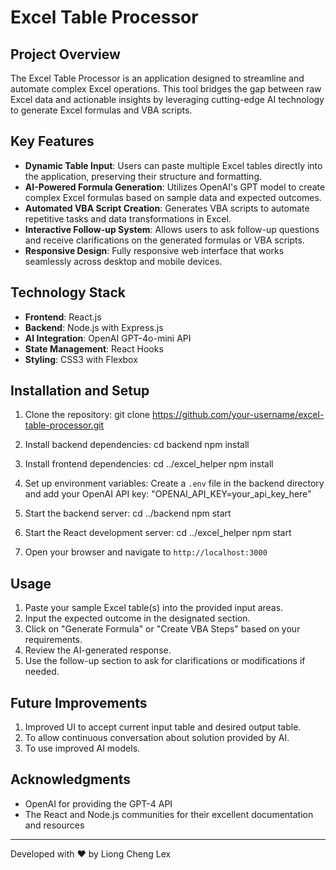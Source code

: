 # Excel Table Processor

## Project Overview

The Excel Table Processor is an application designed to streamline and automate complex Excel operations. This tool bridges the gap between raw Excel data and actionable insights by leveraging cutting-edge AI technology to generate Excel formulas and VBA scripts.

## Key Features

- **Dynamic Table Input**: Users can paste multiple Excel tables directly into the application, preserving their structure and formatting.
- **AI-Powered Formula Generation**: Utilizes OpenAI's GPT model to create complex Excel formulas based on sample data and expected outcomes.
- **Automated VBA Script Creation**: Generates VBA scripts to automate repetitive tasks and data transformations in Excel.
- **Interactive Follow-up System**: Allows users to ask follow-up questions and receive clarifications on the generated formulas or VBA scripts.
- **Responsive Design**: Fully responsive web interface that works seamlessly across desktop and mobile devices.

## Technology Stack

- **Frontend**: React.js
- **Backend**: Node.js with Express.js
- **AI Integration**: OpenAI GPT-4o-mini API
- **State Management**: React Hooks
- **Styling**: CSS3 with Flexbox

## Installation and Setup

1. Clone the repository:
git clone https://github.com/your-username/excel-table-processor.git

2. Install backend dependencies:
cd backend
npm install 
  
3. Install frontend dependencies:
cd ../excel_helper
npm install

4. Set up environment variables:
Create a `.env` file in the backend directory and add your OpenAI API key:
"OPENAI_API_KEY=your_api_key_here"

5. Start the backend server:
cd ../backend
npm start

6. Start the React development server:
cd ../excel_helper
npm start

7. Open your browser and navigate to `http://localhost:3000`

## Usage

1. Paste your sample Excel table(s) into the provided input areas.
2. Input the expected outcome in the designated section.
3. Click on "Generate Formula" or "Create VBA Steps" based on your requirements.
4. Review the AI-generated response.
5. Use the follow-up section to ask for clarifications or modifications if needed.

## Future Improvements
1. Improved UI to accept current input table and desired output table.
2. To allow continuous conversation about solution provided by AI.
3. To use improved AI models.

## Acknowledgments

- OpenAI for providing the GPT-4 API
- The React and Node.js communities for their excellent documentation and resources

---

Developed with ❤️ by Liong Cheng Lex


